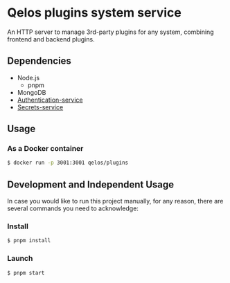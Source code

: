 # Qelos plugins system service

An HTTP server to manage 3rd-party plugins for any system, combining frontend and backend plugins.

## Dependencies
- Node.js
  - pnpm
- MongoDB
- [Authentication-service](https://github.com/qelos-io/qelos)
- [Secrets-service](https://github.com/qelos-io/qelos)

## Usage
### As a Docker container
```sh
$ docker run -p 3001:3001 qelos/plugins
```

## Development and Independent Usage
In case you would like to run this project manually, for any reason, there are several commands you need to acknowledge:

### Install
```sh
$ pnpm install
```

### Launch
```sh
$ pnpm start
```
